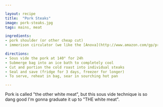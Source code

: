 ```yaml
---

layout: recipe
title:  "Pork Steaks"
image: pork-steaks.jpg
tags: mains, meat

ingredients:
- pork shoulder (or other cheap cut)
- immerison circulator (we like the [Anova](http://www.amazon.com/gp/product/B00UKPBXM4/ref=as_li_tl?ie=UTF8&camp=1789&creative=390957&creativeASIN=B00UKPBXM4&linkCode=as2&tag=repl-20&linkId=XMRXWQ35OJNCZVGE))

directions:
- Sous vide the pork at 140° for 24h
- Submerge bag into an ice bath to completely cool
- Cut and portion the cold roast into individual steaks
- Seal and save (fridge for 3 days, freezer for longer)
- To serve, reheat in bag, sear in sourching hot pan

---
```


Pork is called "the other white meat", but this sous vide technique is so dang good I'm gonna graduate it up to "THE white meat".